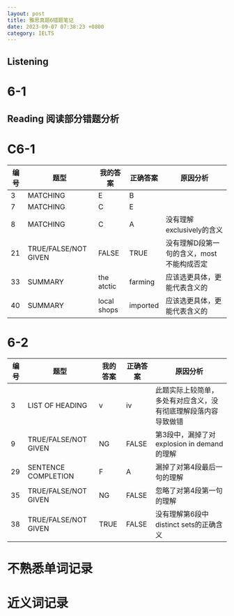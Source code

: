 ```yaml
---
layout: post
title: 雅思真题6错题笔记
date: 2023-09-07 07:38:23 +0800
category: IELTS
---
```


## Listening 
# 6-1

## Reading 阅读部分错题分析
# C6-1

|编号  |          题型     |         我的答案  |     正确答案  | 原因分析 |
| --- | --- | --- | --- | --- | 
|3    |    MATCHING       |       E       |      B    |   |      
|7    |    MATCHING       |       C       |      E    |   | 
|8    |    MATCHING       |       C       |      A    |   没有理解exclusively的含义 |
|21 | TRUE/FALSE/NOT GIVEN | FALSE    |     TRUE | 没有理解D段第一句的含义，most不能构成否定 |
|33 |  SUMMARY         | the atctic   |       farming    | 应该选更具体，更能代表含义的 |
|40 |   SUMMARY        |  local shops  |       imported  |  应该选更具体，更能代表含义的 |


# 6-2

|编号    |      题型       |   我的答案  |    正确答案  | 原因分析 |
| --- | --- | --- | --- | --- |
|3    |    LIST OF HEADING  |  v |  iv  | 此题实际上较简单，多处有对应含义，没有彻底理解段落内容导致做错 |
|9    |   TRUE/FALSE/NOT GIVEN  | NG |  FALSE  |   第3段中，漏掉了对explosion in demand的理解 |
|29   |  SENTENCE COMPLETION  | F  | A     | 漏掉了对第4段最后一句的理解 |
|35   |  TRUE/FALSE/NOT GIVEN | NG  | FALSE |  忽略了对第4段第一句的理解 |
|38   |  TRUE/FALSE/NOT GIVEN | TRUE | FALSE |   没有理解第6段中 distinct sets的正确含义 |

# 不熟悉单词记录

# 近义词记录